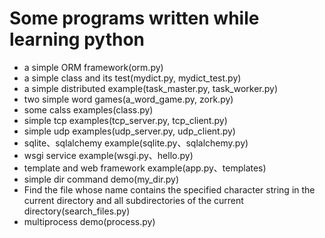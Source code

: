 # Some programs written while learning python

- a simple ORM framework(orm.py)
- a simple class and its test(mydict.py, mydict_test.py)
- a simple distributed example(task_master.py, task_worker.py)
- two simple word games(a_word_game.py, zork.py)
- some calss examples(class.py)
- simple tcp examples(tcp_server.py, tcp_client.py)
- simple udp examples(udp_server.py, udp_client.py)
- sqlite、sqlalchemy example(sqlite.py、sqlalchemy.py)
- wsgi service example(wsgi.py、hello.py)
- template and web framework example(app.py、templates)
- simple dir command demo(my_dir.py)
- Find the file whose name contains the specified character string in the current directory and all subdirectories of the current directory(search_files.py)
- multiprocess demo(process.py)
